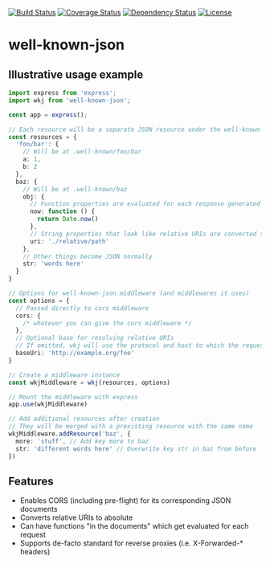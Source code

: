 [![Build
Status](https://travis-ci.org/OADA/well-known-json-js.svg)](https://travis-ci.org/OADA/well-known-json-js)
[![Coverage
Status](https://coveralls.io/repos/OADA/well-known-json-js/badge.svg?branch=master)](https://coveralls.io/r/OADA/well-known-json-js?branch=master)
[![Dependency
Status](https://david-dm.org/oada/well-known-json-js.svg)](https://david-dm.org/oada/well-known-json-js)
[![License](http://img.shields.io/:license-Apache%202.0-green.svg)](http://www.apache.org/licenses/LICENSE-2.0.html)

# well-known-json

## Illustrative usage example

```typescript
import express from 'express';
import wkj from 'well-known-json';

const app = express();

// Each resource will be a separate JSON resource under the well-known endpoint
const resources = {
  'foo/bar': {
    // Will be at .well-known/foo/bar
    a: 1,
    b: 2
  },
  baz: {
    // Will be at .well-known/baz
    obj: {
      // Function properties are evaluated for each response generated
      now: function () {
        return Date.now()
      },
      // String properties that look like relative URIs are converted to absolute URIs
      uri: './relative/path'
    },
    // Other things become JSON normally
    str: 'words here'
  }
}

// Options for well-known-json middleware (and middlewares it uses)
const options = {
  // Passed directly to cors middleware
  cors: {
    /* whatever you can give the cors middleware */
  },
  // Optional base for resolving relative URIs
  // If omitted, wkj will use the protocol and host to which the request was sent
  baseUri: 'http://example.org/foo'
}

// Create a middleware instance
const wkjMiddleware = wkj(resources, options)

// Mount the middleware with express
app.use(wkjMiddleware)

// Add additional resources after creation
// They will be merged with a prexisting resource with the same name
wkjMiddleware.addResource('baz', {
  more: 'stuff', // Add key more to baz
  str: 'different words here' // Overwrite key str in baz from before
})
```

## Features

- Enables CORS (including pre-flight) for its corresponding JSON documents
- Converts relative URIs to absolute
- Can have functions "in the documents" which get evaluated for each request
- Supports de-facto standard for reverse proxies (i.e. X-Forwarded-\* headers)
